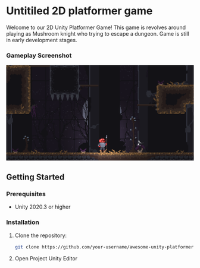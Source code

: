 # Untitiled 2D platformer game

Welcome to our 2D Unity Platformer Game! This game is revolves around playing as Mushroom knight who trying to escape a dungeon. Game is still in early development stages.

### Gameplay Screenshot
![Gameplay Screenshot](/PLATFORMER1/Screenshots/gameplay.png)


## Getting Started

### Prerequisites

- Unity 2020.3 or higher

### Installation

1. Clone the repository:

   ```bash
   git clone https://github.com/your-username/awesome-unity-platformer.git
   
2. Open Project Unity Editor
